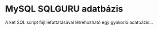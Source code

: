 # MySQL SQLGURU adatbázis

A két SQL script fájl lefuttatásával létrehozható egy gyakorló adatbázis...
